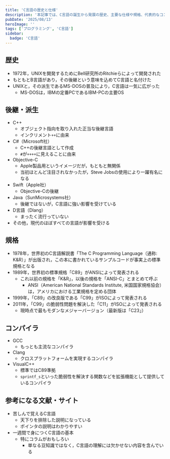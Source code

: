 ```yaml
---
title: 'C言語の歴史と仕様'
description: '本記事では、C言語の誕生から発展の歴史、主要な仕様や規格、代表的なコンパイラ、後継・派生言語までをわかりやすく解説します。C言語の特徴や影響、学習に役立つ参考文献も紹介しており、C言語の全体像を把握したい方に最適な内容です。'
pubDate: '2025/08/13'
heroImage: ''
tags: ['プログラミング', 'C言語']
sidebar:
  badge: 'C言語'
---
```


## 歴史
- 1972年，UNIXを開発するためにBell研究所のRitchieらによって開発された
- もともとB言語があり，その後継という意味を込めてC言語と名付けた
- UNIXと，その派生であるMS-DOSの普及により，C言語は一気に広がった
	- MS-DOSは，IBMの定番PCであるIBM-PCの主要OS

## 後継・派生
- C++
	- オブジェクト指向を取り入れた正当な後継言語
	- インクリメント`++`に由来
- C#（Microsoft社）
	- C++の後継言語として作成
	- `#`が`++++`に見えることに由来
- Objective-C
	- Apple製品用というイメージだが，もともと無関係
	- 当初ほとんど注目されなかったが，Steve Jobsの使用により一躍有名になる
- Swift（Apple社）
	- Objective-Cの後継
- Java（SunMicrosystems社）
	- 後継ではないが，C言語に強い影響を受けている
- D言語（Dlang）
	- まったく流行っていない
- その他，現代のほぼすべての言語が影響を受ける

## 規格
- 1978年，世界初のC言語解説書「The C Programming Language（通称: K&R）」が出版され，この本に書かれているサンプルコードが事実上の標準規格となる
- 1989年，世界初の標準規格「C89」がANSIによって発表される
	- これ以前の規格を「K&R」，以後の規格を「ANSI-C」とまとめて呼ぶ
		- ANSI（American National Standards Institute, 米国国家規格協会）は，アメリカにおける工業規格を定める団体
- 1999年，「C89」の改良版である「C99」がISOによって発表される
- 2011年，「C99」の脆弱性問題を解決した「C11」がISOによって発表される
	- 現時点で最もモダンなメジャーバージョン（最新版は「C23」）
## コンパイラ
- GCC
	- もっとも主流なコンパイラ
- Clang
	- クロスプラットフォームを実現するコンパイラ
- VisualC++
	- 標準ではC89準拠
	- `sprintf_s`といった脆弱性を解決する関数などを拡張機能として提供しているコンパイラ
	
## 参考になる文献・サイト
- 苦しんで覚えるC言語
	- 天下りを排除した説明になっている
	- ポインタの説明はわかりやすい
- 一週間で身につくC言語の基本
	- 特にコラムがおもしろい
		- 単なる豆知識ではなく，C言語の理解には欠かせない内容を含んでいる